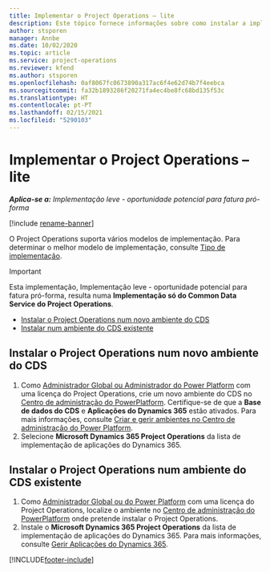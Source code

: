 ```yaml
---
title: Implementar o Project Operations – lite
description: Este tópico fornece informações sobre como instalar a implementação do Project Operations lite - oportunidade potencial para fatura pró-forma.
author: stsporen
manager: Annbe
ms.date: 10/02/2020
ms.topic: article
ms.service: project-operations
ms.reviewer: kfend
ms.author: stsporen
ms.openlocfilehash: 0af8067fc0673890a317ac6f4e62d74b7f4eebca
ms.sourcegitcommit: fa32b1893286f20271fa4ec4be8fc68bd135f53c
ms.translationtype: HT
ms.contentlocale: pt-PT
ms.lasthandoff: 02/15/2021
ms.locfileid: "5290103"
---
```

# <a name="deploy-project-operations---lite"></a>Implementar o Project Operations – lite

_**Aplica-se a:** Implementação leve - oportunidade potencial para fatura pró-forma_

[!include [rename-banner](~/includes/cc-data-platform-banner.md)]

O Project Operations suporta vários modelos de implementação. Para determinar o melhor modelo de implementação, consulte [Tipo de implementação](determine-deployment-type.md).


> [!IMPORTANT]
> Esta implementação, Implementação leve - oportunidade potencial para fatura pró-forma, resulta numa **Implementação só do Common Data Service do Project Operations**.

- [Instalar o Project Operations num novo ambiente do CDS](#new)
- [Instalar num ambiente do CDS existente](#existing)



## <a name="install-project-operations-to-a-new-cds-environment"></a><a name="new"></a>Instalar o Project Operations num novo ambiente do CDS

1. Como [Administrador Global ou Administrador do Power Platform](https://docs.microsoft.com/power-platform/admin/global-service-administrators-can-administer-without-license) com uma licença do Project Operations, crie um novo ambiente do CDS no [Centro de administração do PowerPlatform](https://admin.powerplatform.com). Certifique-se de que a **Base de dados do CDS** e **Aplicações do Dynamics 365** estão ativados. Para mais informações, consulte [Criar e gerir ambientes no Centro de administração do Power Platform](https://docs.microsoft.com/power-platform/admin/create-environment#create-an-environment-in-the-power-platform-admin-center).
2. Selecione **Microsoft Dynamics 365 Project Operations** da lista de implementação de aplicações do Dynamics 365.


## <a name="install-project-operations-to-an-existing-cds-environment"></a><a name="existing"></a>Instalar o Project Operations num ambiente do CDS existente

1. Como [Administrador Global ou do Power Platform](https://docs.microsoft.com/power-platform/admin/global-service-administrators-can-administer-without-license) com uma licença do Project Operations, localize o ambiente no [Centro de administração do PowerPlatform](https://admin.powerplatform.com) onde pretende instalar o Project Operations.
2. Instale o **Microsoft Dynamics 365 Project Operations** da lista de implementação de aplicações do Dynamics 365. Para mais informações, consulte [Gerir Aplicações do Dynamics 365](https://docs.microsoft.com/power-platform/admin/manage-apps).




[!INCLUDE[footer-include](../includes/footer-banner.md)]